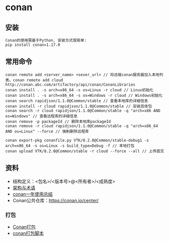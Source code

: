 # conan
## 安装
```
Conan的使用需基于Python, 安装方式很简单:
pip install conan=1.17.0
```

## 常用命令
```
conan remote add <server_name> <sever_url> // 将远端conan服务器加入本地列表。conan remote add cloud http://conan.abc.com/artifactory/api/conan/ConanLibraries
conan install . -s arch=x86_64 -s os=Linux -r cloud // Linux初始化
conan install . -s arch=x86_64 -s os=Windows -r cloud // Windows初始化
conan search rapidjson/1.1.0@Common/stable // 查看本地库的详细信息
conan install -r cloud rapidjson/1.1.0@Common/stable // 安装具体包
conan search -r cloud rapidjson/1.1.0@Common/stable -q "arch=x86 AND os=Windows" // 查看远程库的详细信息
conan remove -p packageId // 删除本地库packageId
conan remove -r cloud rapidjson/1.1.0@Common/stable -q "arch=x86_64 AND os=Linux" --force // 强制删除远程库

conan export-pkg conanfile.py VTK/8.2.0@Common/stable-debug1 -s arch=x86_64 -s os=Linux -s build_type=Debug -f // 本地打包
conan upload VTK/8.2.0@Common/stable -r cloud --force --all // 上传提交
```

## 资料
* 结构定义：<包名>/<版本号>@<所有者>/<成熟度>
* [架构与术语](https://zhuanlan.zhihu.com/p/360348196)
* [conan一年使用总结](http://zhongpan.tech/2020/01/11/022-one-year-usage-summary-of-conan/)
* Conan公共仓库：https://conan.io/center/

### 打包
* [Conan打包](https://www.cnblogs.com/xl2432/p/11901089.html)
* [conan打包脚本](https://chromium.googlesource.com/external/github.com/google/flatbuffers/+/c0698cc33f1e534bb59c455909b88cc2726089af/conanfile.py)
